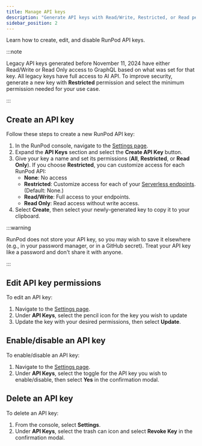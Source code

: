 ```yaml
---
title: Manage API keys
description: "Generate API keys with Read/Write, Restricted, or Read permission to authenticate requests to RunPod. Create and revoke keys from the console under Settings > API Keys."
sidebar_position: 2
---
```


Learn how to create, edit, and disable RunPod API keys.

:::note

Legacy API keys generated before November 11, 2024 have either Read/Write or Read Only access to GraphQL based on what was set for that key. All legacy keys have full access to AI API. To improve security, generate a new key with **Restricted** permission and select the minimum permission needed for your use case.

:::

## Create an API key

Follow these steps to create a new RunPod API key:

1. In the RunPod console, navigate to the [Settings page](https://www.runpod.io/console/user/settings).
2. Expand the **API Keys** section and select the **Create API Key** button.
3. Give your key a name and set its permissions (**All**, **Restricted**, or **Read Only**). If you choose **Restricted**, you can customize access for each RunPod API:
   - **None**: No access
   - **Restricted**: Customize access for each of your [Serverless endpoints](/serverless/overview). (Default: None.)
   - **Read/Write**: Full access to your endpoints.
   - **Read Only**: Read access without write access.
4. Select **Create**, then select your newly-generated key to copy it to your clipboard.

:::warning

RunPod does not store your API key, so you may wish to save it elsewhere (e.g., in your password manager, or in a GitHub secret). Treat your API key like a password and don't share it with anyone.

:::

## Edit API key permissions

To edit an API key:

1. Navigate to the [Settings page](https://www.runpod.io/console/user/settings).
2. Under **API Keys**, select the pencil icon for the key you wish to update
3. Update the key with your desired permissions, then select **Update**.

## Enable/disable an API key

To enable/disable an API key:

1. Navigate to the [Settings page](https://www.runpod.io/console/user/settings).
2. Under **API Keys**, select the toggle for the API key you wish to enable/disable, then select **Yes** in the confirmation modal.

## Delete an API key

To delete an API key:

1. From the console, select **Settings**.
2. Under **API Keys**, select the trash can icon and select **Revoke Key** in the confirmation modal.
